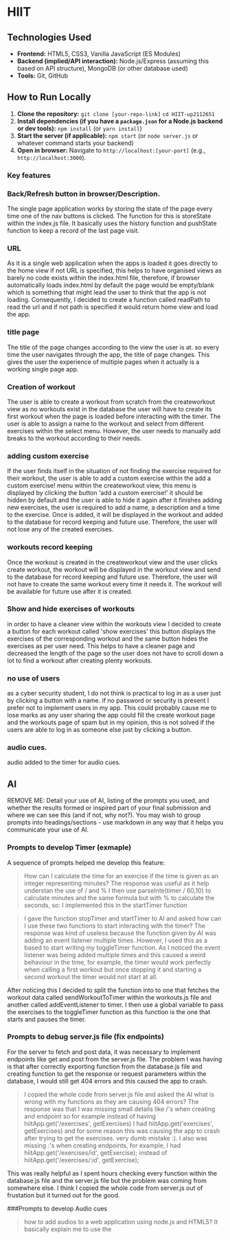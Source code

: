 # HIIT 

## Technologies Used

* **Frontend:** HTML5, CSS3, Vanilla JavaScript (ES Modules)
* **Backend (implied/API interaction):** Node.js/Express (assuming this based on API structure), MongoDB (or other database used)
* **Tools:** Git, GitHub

## How to Run Locally

1.  **Clone the repository:**
    `git clone [your-repo-link]`
    `cd HIIT-up2112651`
2.  **Install dependencies (if you have a `package.json` for a Node.js backend or dev tools):**
    `npm install` (or `yarn install`)
3.  **Start the server (if applicable):**
    `npm start` (or `node server.js` or whatever command starts your backend)
4.  **Open in browser:** Navigate to `http://localhost:[your-port]` (e.g., `http://localhost:3000`).


### Key features

### Back/Refresh button in browser/Description.
The single page application works by storing the state of the page every time one of the nav buttons is clicked. The function for this is storeState within the index.js file. It basically uses the history function and pushState function to keep a record of the last page visit. 


### URL
As it is a single web application when the apps is loaded it goes directly to the home view if not URL is specified, this helps to have organised views as barely no code exists within the index.html file, therefore, if browser automatically loads index.html by default the page would be empty/blank which is something that might lead the user to think that the app is not loading. Consequently, I decided to create a function called readPath to read the url and if not path is specified it would return home view and load the app.

### title page
The title of the page changes according to the view the user is at. so every time the user navigates through the app, the title of page changes. This gives the user the experience of multiple pages when it actually is a working single page app.

### Creation of workout
The user is able to create a workout from scratch from the createworkout view as no workouts exist in the database the user will have to create its first workout when the page is loaded before interacting with the timer. The user is able to assign a name to the workout and select from different exercises within the select menu. However, the user needs to manually add breaks to the workout according to their needs.

### adding custom exercise
If the user finds itself in the situation of not finding the exercise required for their workout, the user is able to add a custom exercise within the add a custom exercise! menu within the createworkout view, this menu is displayed by clicking the button 'add a custom exercise!' it should be hidden by default and the user is able to hide it again after it finishes adding new exercises, the user is required to add a name, a description and a time to the exercise. Once is added, it will be displayed in the workout and added to the database for record keeping and future use. Therefore, the user will not lose any of the created exercises.

### workouts record keeping
Once the workout is created in the createworkout view and the user clicks create workout, the workout will be displayed in the workout view and send to the database for record keeping and future use. Therefore, the user will not have to create the same workout every time it needs it. The workout will be available for future use after it is created.

### Show and hide exercises of workouts
in order to have a cleaner view within the workouts view I decided to create a button for each workout called 'show exercises' this button displays the exercises of the corresponding workout and the same button hides the exercises as per user need. This helps to have a cleaner page and decreased the length of the page so the user does not have to scroll down a lot to find a workout after creating plenty workouts.

### no use of users
as a cyber security student, I do not think is practical to log in as a user just by clicking a button with a name. if no password or security is present I prefer not to implement users in my app. This could probably cause me to lose marks as any user sharing the app could fill the create workout page and the workouts page of spam but in my opinion, this is not solved if the users are able to log in as someone else just by clicking a button. 

### audio cues.
audio added to the timer for audio cues.


## AI
REMOVE ME: Detail your use of AI, listing of the prompts you used, and whether the results formed or inspired part of your final submission and where we can see this (and if not, why not?). You may wish to group prompts into headings/sections - use markdown in any way that it helps you communicate your use of AI. 

### Prompts to develop Timer (exmaple)
A sequence of prompts helped me develop this feature:

> How can I calculate the time for an exercise if the time is given as an integer representing minutes? 
The response was useful as it help understan the use of / and % I then use parseInte(timer / 60,10) to calculate minutes and the same formula but with % to calculate the seconds, so: I implemented this in the startTimer function 

>  I gave the function stopTimer and startTimer to AI and asked how can I use these two functions to start interacting with the timer?
The response was kind of useless because the function given by AI was adding an event listener multiple times. However, I used this as a based to start writing my toggleTimer function. As I noticed the event listener was being added multiple times and this caused a weird behaviour in the time, for example, the timer would work perfectly when calling a first workout but once stopping it and starting a second workout the timer would not start at all. 

After noticing this I decided to split the function into to one that fetches the workout data called sendWorkoutToTimer within the workouts.js file and another called addEventListener to timer. I then use a global variable to pass the exercises to the toggleTimer function as this function is the one that starts and pauses the timer. 

### Prompts to debug server.js file (fix endpoints)
For the server to fetch and post data, it was necessary to implement endpoints like get and post from the server.js file. The problem I was having is that after correctly exporting function from the database.js file and creating function to get the response or request parameters within the database, I would still get 404 errors and this caused the app to crash. 

>  I copied the whole code from server.js file and asked the AI what is wrong with my functions as they are causing 404 errors?
The response was that I was missing small details like /'s when creating and endpoint so for example instead of having hiitApp.get('/exercises', getExercises) I had hiitApp.get('exercises', getExercises) and for some reason this was causing the app to crash after trying to get the exercises. very dumb mistake :). I also was missing :'s when creating endpoints, for example, I had hiitApp.get('/exercises/id', getExercise); instead of hiitApp.get('/exercises/:id', getExercise);

This was really helpful as I spent hours checking every function within the database.js file and the server.js file but the problem was coming from somewhere else. I think I copied the whole code from server.js out of frustation but it turned out for the good. 

###Prompts to develop Audio cues
> how to add audios to a web application using node.js and HTML5?
It basically explain me to use the <audio> that within the HTML5 and the get the element using getElementByID, I changed this to be querySelector and then I just haave to place the audios within the javascript functions when I want the audio to start and to stop. 
